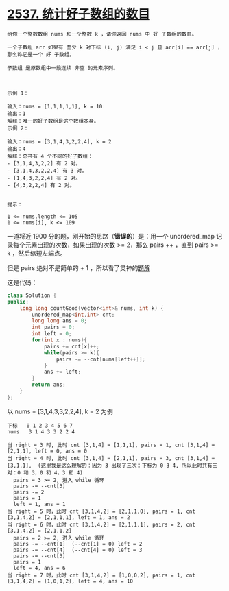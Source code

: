 # [2537. 统计好子数组的数目](https://leetcode.cn/problems/count-the-number-of-good-subarrays/description/)
```
给你一个整数数组 nums 和一个整数 k ，请你返回 nums 中 好 子数组的数目。

一个子数组 arr 如果有 至少 k 对下标 (i, j) 满足 i < j 且 arr[i] == arr[j] ，那么称它是一个 好 子数组。

子数组 是原数组中一段连续 非空 的元素序列。

 

示例 1：

输入：nums = [1,1,1,1,1], k = 10
输出：1
解释：唯一的好子数组是这个数组本身。
示例 2：

输入：nums = [3,1,4,3,2,2,4], k = 2
输出：4
解释：总共有 4 个不同的好子数组：
- [3,1,4,3,2,2] 有 2 对。
- [3,1,4,3,2,2,4] 有 3 对。
- [1,4,3,2,2,4] 有 2 对。
- [4,3,2,2,4] 有 2 对。
 

提示：

1 <= nums.length <= 105
1 <= nums[i], k <= 109
```
一道将近 1900 分的题，刚开始的思路（**错误的**）是：用一个 unordered_map 记录每个元素出现的次数，如果出现的次数 >= 2，那么 pairs ++ ，直到 pairs >= k ，然后缩短左端点。

但是 pairs 绝对不是简单的 + 1 ，所以看了灵神的[题解](https://leetcode.cn/problems/count-the-number-of-good-subarrays/solutions/2062761/shuang-zhi-zhen-by-endlesscheng-lkd9)

这是代码：
```cpp
class Solution {
public:
    long long countGood(vector<int>& nums, int k) {
        unordered_map<int,int> cnt;
        long long ans = 0;
        int pairs = 0;
        int left = 0;
        for(int x : nums){
            pairs += cnt[x]++;
            while(pairs >= k){
                pairs -= --cnt[nums[left++]];
            }
            ans += left;
        }
        return ans;
    }
};
```
以 nums = [3,1,4,3,3,2,2,4], k = 2 为例
```
下标   0 1 2 3 4 5 6 7  
nums   3 1 4 3 3 2 2 4

当 right = 3 时, 此时 cnt [3,1,4] = [1,1,1], pairs = 1, cnt [3,1,4] = [2,1,1], left = 0, ans = 0
当 right = 4 时, 此时 cnt [3,1,4] = [2,1,1], pairs = 3, cnt [3,1,4] = [3,1,1],  (这里我是这么理解的：因为 3 出现了三次：下标为 0 3 4, 所以此时共有三对：0 和 3，0 和 4，3 和 4)
  pairs = 3 >= 2, 进入 while 循环
  pairs -= --cnt[3]
  pairs -= 2
  pairs = 1
  left = 1, ans = 1
当 right = 5 时，此时 cnt [3,1,4,2] = [2,1,1,0], pairs = 1, cnt [3,1,4,2] = [2,1,1,1], left = 1, ans = 2
当 right = 6 时，此时 cnt [3,1,4,2] = [2,1,1,1], pairs = 2, cnt [3,1,4,2] = [2,1,1,2]
  pairs = 2 >= 2, 进入 while 循环
  pairs -= --cnt[1]  (--cnt[1] = 0) left = 2
  pairs -= --cnt[4]  (--cnt[4] = 0) left = 3
  pairs -= --cnt[3]
  pairs = 1
  left = 4, ans = 6
当 right = 7 时，此时 cnt [3,1,4,2] = [1,0,0,2], pairs = 1, cnt [3,1,4,2] = [1,0,1,2], left = 4, ans = 10
```
